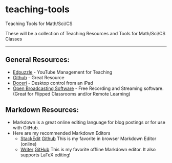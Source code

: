 # teaching-tools
Teaching Tools for Math/Sci/CS

These will be a collection of Teaching Resources and Tools for Math/Sci/CS Classes


----------


## General Resources:

 - [Edpuzzle](https://edpuzzle.com/) - YouTube Management for Teaching
 - [Github](http://github.com) - Great Resource
 - [Doceri](http://doceri.com/) - Desktop control from an iPad
 - [Open Broadcasting Software](https://obsproject.com/) - Free Recording and Streaming software. (Great for Flipped Classrooms and/or Remote Learning)


## Markdown Resources:

 - Markdown is a great online editing language for blog postings or for use with GitHub.
 - Here are my recommended Markdown Editors
   - [StackEdit](https://stackedit.io/) [Github](https://github.com/benweet/stackedit)  This is my favorite in browser Markdown Editor (online)
   - [Writer](https://josephernest.github.io/writing/) [GitHub](https://github.com/josephernest/writing) This is my favorite offline Markdown editor.  It also supports LaTeX editing!

